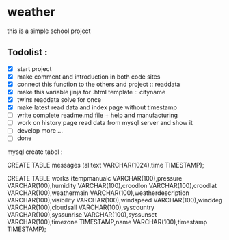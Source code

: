 # weather
this is a simple school project

## Todolist :
- [x] start project
- [x] make comment and introduction in both code sites
- [x] connect this function to the others and project :: readdata
- [x] make this variable jinja for .html template :: cityname
- [x] twins readdata solve for once
- [x] make latest read data and index page without timestamp
- [ ] write complete readme.md file + help and manufacturing
- [ ] work on history page read data from mysql server and show it  
- [ ] develop more ... 
- [ ] done 

mysql create tabel : 

CREATE TABLE messages (alltext VARCHAR(1024),time TIMESTAMP);

CREATE TABLE works (tempmanualc VARCHAR(100),pressure VARCHAR(100),humidity VARCHAR(100),croodlon VARCHAR(100),croodlat VARCHAR(100),weathermain VARCHAR(100),weatherdescription VARCHAR(100),visibility VARCHAR(100),windspeed VARCHAR(100),winddeg VARCHAR(100),cloudsall VARCHAR(100),syscountry VARCHAR(100),syssunrise VARCHAR(100),syssunset VARCHAR(100),timezone TIMESTAMP,name VARCHAR(100),timestamp TIMESTAMP);